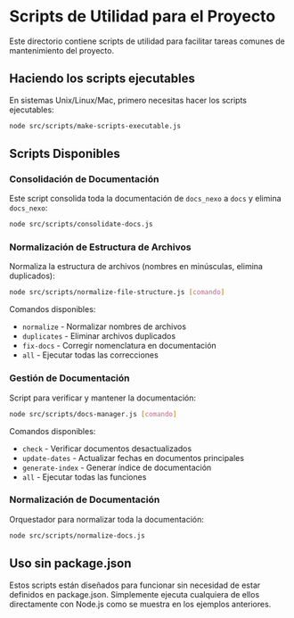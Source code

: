 
# Scripts de Utilidad para el Proyecto

Este directorio contiene scripts de utilidad para facilitar tareas comunes de mantenimiento del proyecto.

## Haciendo los scripts ejecutables

En sistemas Unix/Linux/Mac, primero necesitas hacer los scripts ejecutables:

```bash
node src/scripts/make-scripts-executable.js
```

## Scripts Disponibles

### Consolidación de Documentación

Este script consolida toda la documentación de `docs_nexo` a `docs` y elimina `docs_nexo`:

```bash
node src/scripts/consolidate-docs.js
```

### Normalización de Estructura de Archivos

Normaliza la estructura de archivos (nombres en minúsculas, elimina duplicados):

```bash
node src/scripts/normalize-file-structure.js [comando]
```

Comandos disponibles:
- `normalize` - Normalizar nombres de archivos
- `duplicates` - Eliminar archivos duplicados
- `fix-docs` - Corregir nomenclatura en documentación
- `all` - Ejecutar todas las correcciones

### Gestión de Documentación

Script para verificar y mantener la documentación:

```bash
node src/scripts/docs-manager.js [comando]
```

Comandos disponibles:
- `check` - Verificar documentos desactualizados
- `update-dates` - Actualizar fechas en documentos principales
- `generate-index` - Generar índice de documentación
- `all` - Ejecutar todas las funciones

### Normalización de Documentación

Orquestador para normalizar toda la documentación:

```bash
node src/scripts/normalize-docs.js
```

## Uso sin package.json

Estos scripts están diseñados para funcionar sin necesidad de estar definidos en package.json. 
Simplemente ejecuta cualquiera de ellos directamente con Node.js como se muestra en los ejemplos anteriores.
